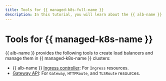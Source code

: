 ```yaml
---
title: Tools for {{ managed-k8s-full-name }}
description: In this tutorial, you will learn about the {{ alb-name }} tools for {{ managed-k8s-name }}.
---
```


# Tools for {{ managed-k8s-name }}


{{ alb-name }} provides the following tools to create load balancers and manage them in {{ managed-k8s-name }} clusters:

* {{ alb-name }} [Ingress controller](k8s-ingress-controller/index.md): For `Ingress` resources.
* [Gateway API](k8s-gateway-api/index.md): For `Gateway`, `HTTPRoute`, and `TLSRoute` resources.
